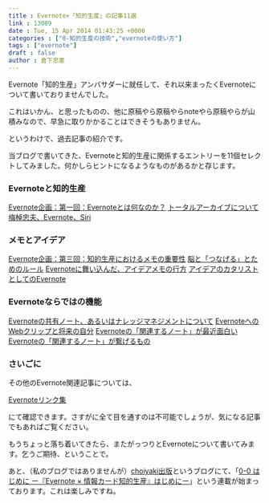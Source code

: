 ```yaml
---
title : Evernote×「知的生産」の記事11選
link : 13089
date : Tue, 15 Apr 2014 01:43:25 +0000
categories : ["0-知的生産の技術","evernoteの使い方"]
tags : ["evernote"]
draft : false
author : 倉下忠憲
---
```


Evernote「知的生産」アンバサダーに就任して、それ以来まったくEvernoteについて書いておりませんでした。

これはいかん、と思ったものの、他に原稿やら原稿やらnoteやら原稿やらが山積みなので、早急に取りかかることはできそうもありません。

というわけで、過去記事の紹介です。

当ブログで書いてきた、Evernoteと知的生産に関係するエントリーを11個セレクトしてみました。何かしらヒントになるようなものがあるかと存じます。

<H3>Evernoteと知的生産</H3>

<a href="https://rashita.net/blog/?p=2783" target="_blank">Evernote企画：第一回：Evernoteとは何なのか？</a>
<a href="https://rashita.net/blog/?p=8783" target="_blank">トータルアーカイブについて</a>
<a href="https://rashita.net/blog/?p=12554" target="_blank">梅棹忠夫、Evernote、Siri</a>

<H3>メモとアイデア</H3>

<a href="https://rashita.net/blog/?p=2812" target="_blank">Evernote企画：第三回：知的生産におけるメモの重要性</a>
<a href="https://rashita.net/blog/?p=5146" target="_blank">脳と「つなげる」とためのルール</a>
<a href="https://rashita.net/blog/?p=12120" target="_blank">Evernoteに舞い込んだ、アイデアメモの行方</a>
<a href="https://rashita.net/blog/?p=10650" target="_blank">アイデアのカタリストとしてのEvernote</a>

<H3>Evernoteならではの機能</H3>

<a href="https://rashita.net/blog/?p=8810" target="_blank">Evernoteの共有ノート、あるいはナレッジマネジメントについて</a>
<a href="https://rashita.net/blog/?p=7325" target="_blank">EvernoteへのWebクリップと将来の自分</a>
<a href="https://rashita.net/blog/?p=10042" target="_blank">Evernoteの「関連するノート」が最近面白い</a>
<a href="https://rashita.net/blog/?p=11940" target="_blank">Evernoteの「関連するノート」が繋げるもの</a>

<H3>さいごに</H3>

その他のEvernote関連記事については、

<a href="https://rashita.net/blog/?page_id=8276" target="_blank">Evernoteリンク集</a>

にて確認できます。さすがに全て目を通すのは不可能でしょうが、気になる記事でもあればご覧ください。

もうちょっと落ち着いてきたら、またがっつりとEvernoteについて書いてみます。乞うご期待、ということで。

あと、（私のブログではありませんが）<a href="http://d.hatena.ne.jp/choiyaki+book/" target="_blank">choiyaki出版</a>というブログにて、「<a href="http://d.hatena.ne.jp/choiyaki+book/20140412/1397261182" target="_blank">0-0 はじめに ー『Evernote × 情報カード知的生産』はじめにー</a>」という連載が始まっております。これは楽しみですね。
